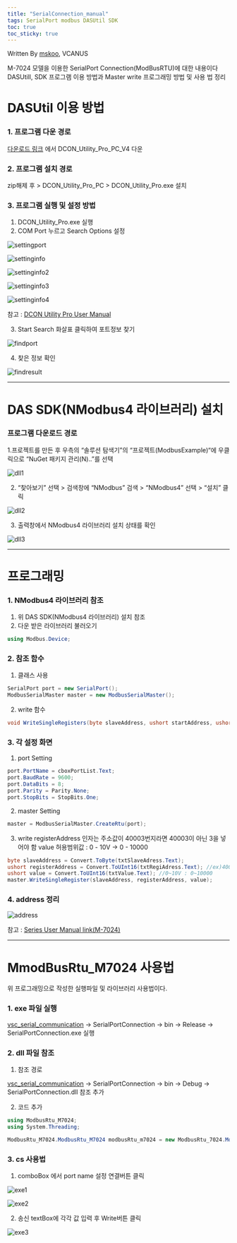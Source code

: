 ```yaml
---
title: "SerialConnection_manual"
tags: SerialPort modbus DASUtil SDK
toc: true
toc_sticky: true
---
```


Written By [mskoo](https://github.com/mskoo-vcanus), VCANUS

M-7024 모델을 이용한 SerialPort Connection(ModBusRTU)에 대한 내용이다
<br>
DASUtill, SDK 프로그램 이용 방법과 Master write 프로그래밍 방법 및 사용 법 정리

# DASUtil 이용 방법

### 1. 프로그램 다운 경로
[다운로드 링크](https://www.icpdas.com/en/download/show.php?num=1046&root=&model=&kw=DCON%20Utility) 에서 DCON_Utility_Pro_PC_V4 다운

### 2. 프로그램 설치 경로
zip해제 후 > DCON_Utility_Pro_PC > DCON_Utility_Pro.exe 설치

### 3. 프로그램 실행 및 설정 방법
1) DCON_Utility_Pro.exe 실행
2) COM Port 누르고 Search Options 설정

![settingport](https://user-images.githubusercontent.com/76982066/103884431-f02a3280-5121-11eb-83e6-3766a288eaf9.png)

![settinginfo](https://user-images.githubusercontent.com/76982066/103970240-1647e500-51ab-11eb-95cd-e2dbe9288eeb.PNG)

![settinginfo2](https://user-images.githubusercontent.com/76982066/103884858-83636800-5122-11eb-8dc8-224b0bc1201d.PNG)

![settinginfo3](https://user-images.githubusercontent.com/76982066/103884885-8f4f2a00-5122-11eb-8945-ce8cba1178eb.PNG)

![settinginfo4](https://user-images.githubusercontent.com/76982066/103884903-94ac7480-5122-11eb-9d4d-b505e63cdb32.PNG)

참고 : [DCON Utility Pro User Manual](https://www.icpdas.com/web/product/download/software/utility_driver/dcon_utiltiy_pro/document/manual/DCON_Utility_Pro_user_manual_en.pdf)

3) Start Search 화살표 클릭하여 포트정보 찾기

![findport](https://user-images.githubusercontent.com/76982066/103882790-a80a1080-511f-11eb-8895-57822aee7045.png)

4) 찾은 정보 확인

![findresult](https://user-images.githubusercontent.com/76982066/103882818-b2c4a580-511f-11eb-914c-7de5a69277b2.PNG)

----------
# DAS SDK(NModbus4 라이브러리) 설치

### 프로그램 다운로드 경로
1.프로젝트를 만든 후 우측의 “솔루션 탐색기”의 “프로젝트(ModbusExample)“에 우클릭으로 “NuGet 패키지 관리(N)..”를 선택

![dll1](https://user-images.githubusercontent.com/76982066/103958938-ba249700-5191-11eb-8c3b-437e1fee8b21.PNG)

2. “찾아보기” 선택 > 검색창에 “NModbus” 검색 > “NModbus4” 선택 > “설치” 클릭

![dll2](https://user-images.githubusercontent.com/76982066/103958947-bee94b00-5191-11eb-8cc1-0f4bf50ffe85.PNG)

3. 출력창에서 NModbus4 라이브러리 설치 상태를 확인

![dll3](https://user-images.githubusercontent.com/76982066/103958956-c3adff00-5191-11eb-8c08-b6853e80f538.PNG)


----------

# 프로그래밍

### 1.  NModbus4 라이브러리 참조

1) 위 DAS SDK(NModbus4 라이브러리) 설치 참조
2) 다운 받은 라이브러리 불러오기

```cs
using Modbus.Device;
```

### 2. 참조 함수

1) 클래스 사용

```cs
SerialPort port = new SerialPort();
ModbusSerialMaster master = new ModbusSerialMaster();
```

2) write 함수

```cs
void WriteSingleRegisters(byte slaveAddress, ushort startAddress, ushort[] data);
```

### 3. 각 설정 화면

1) port Setting
```cs
port.PortName = cboxPortList.Text;
port.BaudRate = 9600;
port.DataBits = 8;
port.Parity = Parity.None;
port.StopBits = StopBits.One;
```

2) master Setting
```cs
master = ModbusSerialMaster.CreateRtu(port);
```
	
3) write
registerAddress 인자는 주소값이 40003번지라면 40003이 아닌 3을 넣어야 함
value 허용범위값 : 0 - 10V -> 0 - 10000

```cs
byte slaveAddress = Convert.ToByte(txtSlaveAdress.Text);
ushort registerAddress = Convert.ToUInt16(txtRegiAdress.Text); //ex)40003->3
ushort value = Convert.ToUInt16(txtValue.Text); //0~10V : 0~10000
master.WriteSingleRegister(slaveAddress, registerAddress, value);
```	


### 4. address 정리<br>

![address](https://user-images.githubusercontent.com/76982066/103967080-8ef77300-51a4-11eb-87a1-12adb78978f9.PNG)

참고 : [Series User Manual link(M-7024)](https://www.icpdas.com/web/product//download/io_and_unit/rs-485/document/manual/7000/I-7021_I-7021P(D)_I-7022_I-7024_I-7024R_M-7022_M-7024_M-7024L_M-7024R_M-7024U(D)_M-7028_en.pdf)

----------

# MmodBusRtu_M7024 사용법
위 프로그래밍으로 작성한 실행파일 및 라이브러리 사용법이다.

### 1.  exe 파일 실행

[vsc_serial_communication](https://github.com/vcanus/vcs_serial_communication) -> SerialPortConnection -> bin -> Release -> SerialPortConnection.exe 실행

### 2. dll 파일 참조
1) 참조 경로

[vsc_serial_communication](https://github.com/vcanus/vcs_serial_communication) -> SerialPortConnection -> bin -> Debug -> SerialPortConnection.dll 참조 추가

2) 코드 추가

```cs
using ModbusRtu_M7024;
using System.Threading;
```

```cs
ModbusRtu_M7024.ModbusRtu_M7024 modbusRtu_m7024 = new ModbusRtu_7024.ModbusRtu_M7024();

```


### 3. cs 사용법
1) comboBox 에서 port name 설정 연결버튼 클릭

![exe1](https://user-images.githubusercontent.com/76982066/103968860-037fe100-51a8-11eb-99f2-4ce6fd2ecaea.PNG)

![exe2](https://user-images.githubusercontent.com/76982066/103968866-05e23b00-51a8-11eb-9e06-a1b2cb83ce59.PNG)

2) 송신 textBox에 각각 값 입력 후 Write버튼 클릭

![exe3](https://user-images.githubusercontent.com/76982066/103968869-08449500-51a8-11eb-87ec-66ec0821f3e8.PNG)



